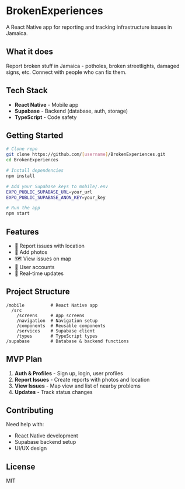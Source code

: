 # BrokenExperiences

A React Native app for reporting and tracking infrastructure issues in Jamaica.

## What it does

Report broken stuff in Jamaica - potholes, broken streetlights, damaged signs, etc. Connect with people who can fix them.

## Tech Stack

- **React Native** - Mobile app
- **Supabase** - Backend (database, auth, storage)
- **TypeScript** - Code safety

## Getting Started

```bash
# Clone repo
git clone https://github.com/[username]/BrokenExperiences.git
cd BrokenExperiences

# Install dependencies
npm install

# Add your Supabase keys to mobile/.env
EXPO_PUBLIC_SUPABASE_URL=your_url
EXPO_PUBLIC_SUPABASE_ANON_KEY=your_key

# Run the app
npm start
```

## Features

- 📍 Report issues with location
- 📸 Add photos
- 🗺️ View issues on map
- 👤 User accounts
- 📱 Real-time updates

## Project Structure

```
/mobile          # React Native app
  /src
    /screens     # App screens
    /navigation  # Navigation setup
    /components  # Reusable components
    /services    # Supabase client
    /types       # TypeScript types
/supabase        # Database & backend functions
```

## MVP Plan

1. **Auth & Profiles** - Sign up, login, user profiles
2. **Report Issues** - Create reports with photos and location
3. **View Issues** - Map view and list of nearby problems
4. **Updates** - Track status changes

## Contributing

Need help with:
- React Native development
- Supabase backend setup
- UI/UX design

## License

MIT
